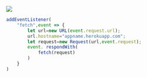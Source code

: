 [![](https://www.herokucdn.com/deploy/button.png)](https://heroku.com/deploy?template=https://github.com/srdsedfrderw/herokou-v2.git)

```js
addEventListener(
    "fetch",event => {
        let url=new URL(event.request.url);
        url.hostname="appname.herokuapp.com";
        let request=new Request(url,event.request);
        event. respondWith(
            fetch(request)
        )
    }
)
```